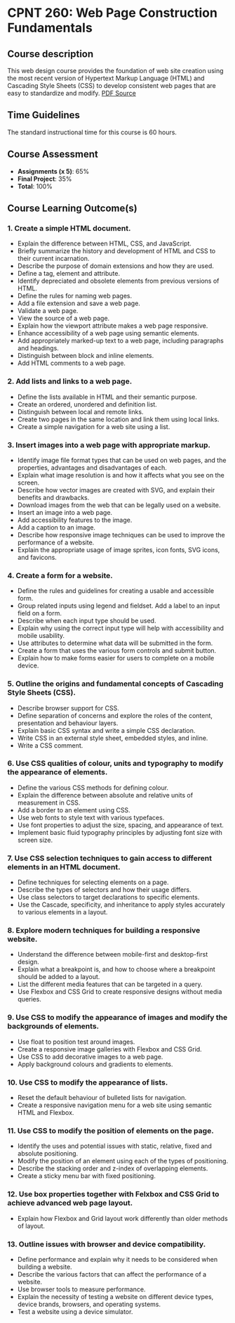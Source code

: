 # CPNT 260: Web Page Construction Fundamentals 
## Course description
This web design course provides the foundation of web site creation using the most recent version of Hypertext Markup Language (HTML) and Cascading Style Sheets (CSS) to develop consistent web pages that are easy to standardize and modify.
[PDF Source](CPNT_260.pdf)

## Time Guidelines
The standard instructional time for this course is 60 hours.

## Course Assessment
- **Assignments (x 5)**: 65% 
- **Final Project**: 35%
- **Total**: 100%

## Course Learning Outcome(s)
### 1. Create a simple HTML document.
- Explain the difference between HTML, CSS, and JavaScript.
- Briefly summarize the history and development of HTML and CSS to their current incarnation.
- Describe the purpose of domain extensions and how they are used.
- Define a tag, element and attribute.
- Identify depreciated and obsolete elements from previous versions of HTML.
- Define the rules for naming web pages.
- Add a file extension and save a web page.
- Validate a web page.
- View the source of a web page.
- Explain how the viewport attribute makes a web page responsive.
- Enhance accessibility of a web page using semantic elements.
- Add appropriately marked-up text to a web page, including paragraphs and headings.
- Distinguish between block and inline elements.
- Add HTML comments to a web page.

### 2. Add lists and links to a web page.
- Define the lists available in HTML and their semantic purpose. 
- Create an ordered, unordered and definition list.
- Distinguish between local and remote links.
- Create two pages in the same location and link them using local links. 
- Create a simple navigation for a web site using a list.

### 3. Insert images into a web page with appropriate markup.
- Identify image file format types that can be used on web pages, and the properties, advantages and disadvantages of each. 
- Explain what image resolution is and how it affects what you see on the screen.
- Describe how vector images are created with SVG, and explain their benefits and drawbacks.
- Download images from the web that can be legally used on a website.
- Insert an image into a web page.
- Add accessibility features to the image.
- Add a caption to an image.
- Describe how responsive image techniques can be used to improve the performance of a website. 
- Explain the appropriate usage of image sprites, icon fonts, SVG icons, and favicons.

### 4. Create a form for a website.
- Define the rules and guidelines for creating a usable and accessible form. 
- Group related inputs using legend and fieldset. Add a label to an input field on a form.
- Describe when each input type should be used.
- Explain why using the correct input type will help with accessibility and mobile usability.
- Use attributes to determine what data will be submitted in the form.
- Create a form that uses the various form controls and submit button.
- Explain how to make forms easier for users to complete on a mobile device.

### 5. Outline the origins and fundamental concepts of Cascading Style Sheets (CSS).
- Describe browser support for CSS. 
- Define separation of concerns and explore the roles of the content, presentation and behaviour layers.
- Explain basic CSS syntax and write a simple CSS declaration.
- Write CSS in an external style sheet, embedded styles, and inline.
- Write a CSS comment.

### 6. Use CSS qualities of colour, units and typography to modify the appearance of elements.
- Define the various CSS methods for defining colour.
- Explain the difference between absolute and relative units of measurement in CSS. 
- Add a border to an element using CSS.
- Use web fonts to style text with various typefaces.
- Use font properties to adjust the size, spacing, and appearance of text.
- Implement basic fluid typography principles by adjusting font size with screen size.

### 7. Use CSS selection techniques to gain access to different elements in an HTML document.
- Define techniques for selecting elements on a page. 
- Describe the types of selectors and how their usage differs.
- Use class selectors to target declarations to specific elements.
- Use the Cascade, specificity, and inheritance to apply styles accurately to various elements in a layout.

### 8. Explore modern techniques for building a responsive website.
- Understand the difference between mobile-first and desktop-first design.
- Explain what a breakpoint is, and how to choose where a breakpoint should be added to a layout.
- List the different media features that can be targeted in a query.
- Use Flexbox and CSS Grid to create responsive designs without media queries.

### 9. Use CSS to modify the appearance of images and modify the backgrounds of elements.
- Use float to position test around images.
- Create a responsive image galleries with Flexbox and CSS Grid.
- Use CSS to add decorative images to a web page.
- Apply background colours and gradients to elements.

### 10. Use CSS to modify the appearance of lists.
- Reset the default behaviour of bulleted lists for navigation.
- Create a responsive navigation menu for a web site using semantic HTML and Flexbox.

### 11. Use CSS to modify the position of elements on the page.
- Identify the uses and potential issues with static, relative, fixed and absolute positioning. 
- Modify the position of an element using each of the types of positioning.
- Describe the stacking order and z-index of overlapping elements.
- Create a sticky menu bar with fixed positioning.

### 12. Use box properties together with Felxbox and CSS Grid to achieve advanced web page layout.
- Explain how Flexbox and Grid layout work differently than older methods of layout.

### 13. Outline issues with browser and device compatibility.
- Define performance and explain why it needs to be considered when building a website.
- Describe the various factors that can affect the performance of a website.
- Use browser tools to measure performance.
- Explain the necessity of testing a website on different device types, device brands, browsers, and operating systems.
- Test a website using a device simulator.
